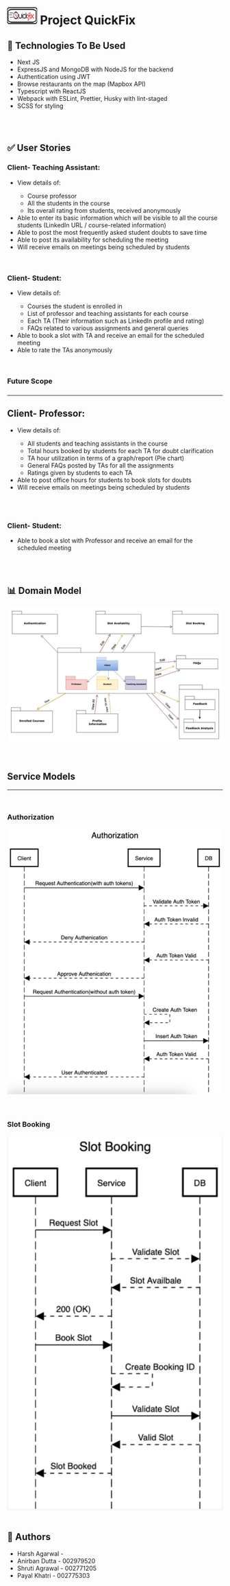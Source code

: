 <h1><centre><img src="Images/QuickFix-logo.png" height="40px" width="70px"> Project QuickFix</h1></centre>

<h2>🌟 Technologies To Be Used</h2>
<ul>
<li>Next JS</li>
 <li>ExpressJS and MongoDB with NodeJS for the backend</li>
 <li>Authentication using JWT</li>
 <li>Browse restaurants on the map (Mapbox API)</li>
 <li>Typescript with ReactJS</li>
 <li>Webpack with ESLint, Prettier, Husky with lint-staged</li>
 <li>SCSS for styling</li>
</ul>
<br><br>

<h2>✅ User Stories</h2>

<h3>Client- Teaching Assistant:</h3>
<ul>
<li>View details of: </li>
<ul>
<li>Course professor</li>
<li>All the students in the course</li>
<li>Its overall rating from students, received anonymously</li>
</ul>
<li>Able to enter its basic information which will be visible to all the course students (LinkedIn URL / course-related information)</li>
<li>Able to post the most frequently asked student doubts to save time</li>
<li>Able to post its availability for scheduling the meeting</li>
<li>Will receive emails on meetings being scheduled by students</li>
</ul>
<br>

<h3>Client- Student:</h3>
<ul>
<li>View details of:</li>
<ul>
<li>Courses the student is enrolled in</li>
<li>List of professor and teaching assistants for each course</li>
<li>Each TA (Their information such as LinkedIn profile and rating)</li>
<li>FAQs related to various assignments and general queries</li>
</ul>
<li>Able to book a slot with TA and receive an email for the scheduled meeting</li>
<li>Able to rate the TAs anonymously</li>
</ul>
<br>

<h3>Future Scope<h3>
<hr>
<h2>Client- Professor: </h2>
<ul>
<li>View details of: </li>
<ul>
<li>All students and teaching assistants in the course</li>
<li>Total hours booked by students for each TA for doubt clarification</li>
<li>TA hour utilization in terms of a graph/report (Pie chart)</li>
<li>General FAQs posted by TAs for all the assignments</li>
<li>Ratings given by students to each TA</li>
</ul>
<li>Able to post office hours for students to book slots for doubts</li>
<li>Will receive emails on meetings being scheduled by students</li>
</ul>
<br><br>

<h3>Client- Student: </h3>
<ul>
<li>Able to book a slot with Professor and receive an email for the scheduled meeting</li>
</ul>
<br><br>

<h2>📊 Domain Model</h2>
<img src="Images/DDD.jpeg" title="DDD">
<br><br><br>

<h2> Service Models </h2>
<hr>
<br>
<h3> Authorization </h3>
<img src="Images/Authentication.png" title="Authentication">
<br><br><br>
<h3> Slot Booking </h3>
<img src="Images/Slot Booking.png" title="Slot Booking">
<br> <br>
<h2>👥 Authors</h2>
<ul>
<li>Harsh Agarwal - </li>
<li>Anirban Dutta - 002979520</li>
<li>Shruti Agrawal - 002771205</li>
<li>Payal Khatri - 002775303</li>
</ul>
